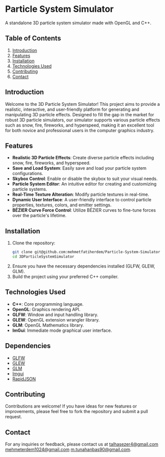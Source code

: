 # Particle System Simulator
A standalone 3D particle system simulator made with OpenGL and C++.

## Table of Contents
1. [Introduction](#introduction)
2. [Features](#features)
3. [Installation](#installation)
4. [Technologies Used](#technologies-used)
5. [Contributing](#contributing)
6. [Contact](#contact)

## Introduction
Welcome to the 3D Particle System Simulator! This project aims to provide a realistic, interactive, and user-friendly platform for generating and manipulating 3D particle effects. Designed to fill the gap in the market for robust 3D particle simulators, our simulator supports various particle effects such as snow, fire, fireworks, and hyperspeed, making it an excellent tool for both novice and professional users in the computer graphics industry.

## Features
- **Realistic 3D Particle Effects**: Create diverse particle effects including snow, fire, fireworks, and hyperspeed.
- **Save and Load System**: Easily save and load your particle system configurations.
- **Skybox Control**: Enable or disable the skybox to suit your visual needs.
- **Particle System Editor**: An intuitive editor for creating and customizing particle systems.
- **Real-Time Texture Alteration**: Modify particle textures in real-time.
- **Dynamic User Interface**: A user-friendly interface to control particle properties, textures, colors, and emitter settings.
- **BÉZIER Curve Force Control**: Utilize BÉZIER curves to fine-tune forces over the particle's lifetime.

## Installation
1. Clone the repository:
    ```bash
    git clone git@github.com:mehmetfatiherdem/Particle-System-Simulator.git
    cd 3DParticleSystemSimulator
    ```
2. Ensure you have the necessary dependencies installed (GLFW, GLEW, GLM).
3. Build the project using your preferred C++ compiler.

## Technologies Used
- **C++**: Core programming language.
- **OpenGL**: Graphics rendering API.
- **GLFW**: Window and input handling library.
- **GLEW**: OpenGL extension wrangler library.
- **GLM**: OpenGL Mathematics library.
- **ImGui**: Immediate mode graphical user interface.

## Dependencies
- [GLFW](https://www.glfw.org/)
- [GLEW](http://glew.sourceforge.net/)
- [GLM](https://glm.g-truc.net/0.9.9/index.html)
- [Imgui](https://github.com/ocornut/imgui)
- [RapidJSON](https://rapidjson.org/)

## Contributing
Contributions are welcome! If you have ideas for new features or improvements, please feel free to fork the repository and submit a pull request.

## Contact
For any inquiries or feedback, please contact us at [talhasezer4@gmail.com](mailto:talhasezer4@gmail.com) [mehmeterdem1024@gmail.com](mailto:mehmeterdem1024@gmail.com) [m.tunahanbas90@gmail.com](mailto:m.tunahanbas90@gmail.com).